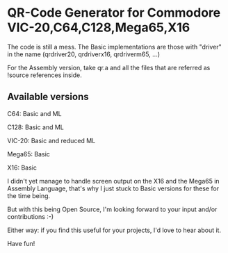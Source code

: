 # QR-Code Generator for Commodore VIC-20,C64,C128,Mega65,X16

The code is still a mess.
The Basic implementations are those with "driver" in the name (qrdriver20, qrdriverx16, qrdriverm65, ...)

For the Assembly version, take qr.a and all the files that are referred as !source references inside.

## Available versions
C64: Basic and ML

C128: Basic and ML

VIC-20: Basic and reduced ML


Mega65: Basic

X16: Basic


I didn't yet manage to handle screen output on the X16 and the Mega65 in Assembly Language, that's why I just stuck to Basic versions for these for the time being.

But with this being Open Source, I'm looking forward to your input and/or contributions :-)

Either way: if you find this useful for your projects, I'd love to hear about it.

Have fun!
